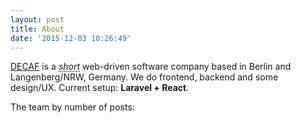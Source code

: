 ```yaml
---
layout: post
title: About
date: '2015-12-03 10:26:49'
---
```


[DECAF](https://decaf.de) is a <i><abbr title="Short as in short cappuccino">short</abbr></i> web-driven software company based in Berlin and Langenberg/NRW, Germany. We do frontend, backend and some design/UX. Current setup: <strong>Laravel + React</strong>.
  
The team by number of posts: